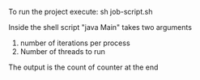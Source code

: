 To run the project execute:
sh job-script.sh 

Inside the shell script "java Main" takes two arguments 
1) number of iterations per process
2) Number of threads to run 

The output is the count of counter at the end
